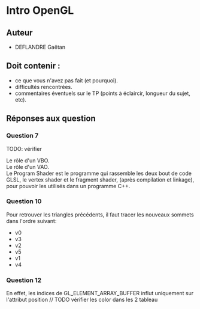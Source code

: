 Intro OpenGL
============

## Auteur

 - DEFLANDRE Gaëtan


## Doit contenir :

 - ce que vous n'avez pas fait (et pourquoi).
 - difficultés rencontrées.
 - commentaires éventuels sur le TP (points à éclaircir, longueur du sujet, etc). 


## Réponses aux question

### Question 7

TODO: vérifier

Le rôle d'un VBO.  
Le rôle d'un VAO.  
Le Program Shader est le programme qui rassemble les deux bout de code GLSL, le vertex 
shader et le fragment shader, (après compilation et linkage), pour pouvoir les utilisés 
dans un programme C++.

### Question 10

Pour retrouver les triangles précédents, il faut tracer les nouveaux sommets dans l'ordre
suivant:
 - v0
 - v3
 - v2
 - v5
 - v1
 - v4

### Question 12

En effet, les indices de GL_ELEMENT_ARRAY_BUFFER influt uniquement sur l'attribut position // TODO vérifier les color dans les 2 tableau



